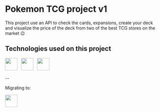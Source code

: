 # Pokemon TCG project v1

This project use an API to check the cards, expansions, create your deck and visualize the price of the deck from two of the best TCG stores on the market :wink: 

## Technologies used on this project

<div>
    <img src="https://cdn.jsdelivr.net/gh/devicons/devicon/icons/nextjs/nextjs-original.svg" width="40" height="40"/> &nbsp;
    <img src="https://cdn.jsdelivr.net/gh/devicons/devicon/icons/react/react-original.svg"
    width="40" height="40"/> &nbsp;
    <img src="https://cdn.jsdelivr.net/gh/devicons/devicon/icons/tailwindcss/tailwindcss-plain.svg" width="40" height="40"/> &nbsp;
</div>

--

Migrating to:

<div>
    <img src="https://cdn.jsdelivr.net/gh/devicons/devicon/icons/typescript/typescript-original.svg" width="40" height="40"/> &nbsp;
</div>